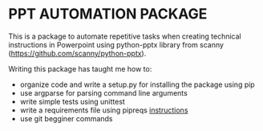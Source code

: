 # PPT AUTOMATION PACKAGE
This is a package to automate repetitive tasks when creating technical instructions in Powerpoint using python-pptx library from scanny (https://github.com/scanny/python-pptx).

Writing this package has taught me how to:
- organize code and write a setup.py for installing the package using pip
- use argparse for parsing command line arguments
- write simple tests using unittest
- write a requirements file using pipreqs [instructions](https://github.com/bndr/pipreqs)
- use git begginer commands

